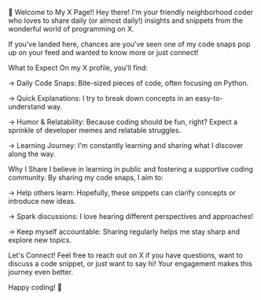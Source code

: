 👋 Welcome to My X Page!!
Hey there! I'm your friendly neighborhood coder who loves to share daily (or almost daily!) insights and snippets from the wonderful world of programming on X.

If you've landed here, chances are you've seen one of my code snaps pop up on your feed and wanted to know more or just connect!

What to Expect
On my X profile, you'll find:

  -> Daily Code Snaps: Bite-sized pieces of code, often focusing on Python.
  
  -> Quick Explanations: I try to break down concepts in an easy-to-understand way.
  
  -> Humor & Relatability: Because coding should be fun, right? Expect a sprinkle of developer memes and relatable struggles.
  
  -> Learning Journey: I'm constantly learning and sharing what I discover along the way.

Why I Share
I believe in learning in public and fostering a supportive coding community. By sharing my code snaps, I aim to:

  -> Help others learn: Hopefully, these snippets can clarify concepts or introduce new ideas.
  
  -> Spark discussions: I love hearing different perspectives and approaches!
  
  -> Keep myself accountable: Sharing regularly helps me stay sharp and explore new topics.

Let's Connect!
Feel free to reach out on X if you have questions, want to discuss a code snippet, or just want to say hi! Your engagement makes this journey even better.

Happy coding! 🚀
